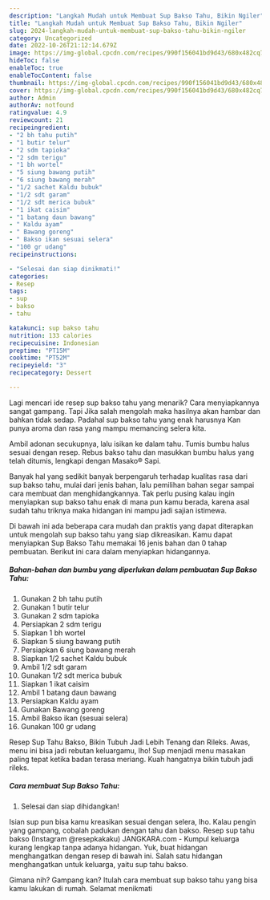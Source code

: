 ```yaml
---
description: "Langkah Mudah untuk Membuat Sup Bakso Tahu, Bikin Ngiler"
title: "Langkah Mudah untuk Membuat Sup Bakso Tahu, Bikin Ngiler"
slug: 2024-langkah-mudah-untuk-membuat-sup-bakso-tahu-bikin-ngiler
category: Uncategorized
date: 2022-10-26T21:12:14.679Z
image: https://img-global.cpcdn.com/recipes/990f156041bd9d43/680x482cq70/sup-bakso-tahu-foto-resep-utama.jpg
hideToc: false
enableToc: true
enableTocContent: false
thumbnail: https://img-global.cpcdn.com/recipes/990f156041bd9d43/680x482cq70/sup-bakso-tahu-foto-resep-utama.jpg
cover: https://img-global.cpcdn.com/recipes/990f156041bd9d43/680x482cq70/sup-bakso-tahu-foto-resep-utama.jpg
author: Admin
authorAv: notfound
ratingvalue: 4.9
reviewcount: 21
recipeingredient:
- "2 bh tahu putih"
- "1 butir telur"
- "2 sdm tapioka"
- "2 sdm terigu"
- "1 bh wortel"
- "5 siung bawang putih"
- "6 siung bawang merah"
- "1/2 sachet Kaldu bubuk"
- "1/2 sdt garam"
- "1/2 sdt merica bubuk"
- "1 ikat caisim"
- "1 batang daun bawang"
- " Kaldu ayam"
- " Bawang goreng"
- " Bakso ikan sesuai selera"
- "100 gr udang"
recipeinstructions:

- "Selesai dan siap dinikmati!"
categories:
- Resep
tags:
- sup
- bakso
- tahu

katakunci: sup bakso tahu 
nutrition: 133 calories
recipecuisine: Indonesian
preptime: "PT15M"
cooktime: "PT52M"
recipeyield: "3"
recipecategory: Dessert

---
```



Lagi mencari ide resep sup bakso tahu yang menarik? Cara menyiapkannya sangat gampang. Tapi Jika salah mengolah maka hasilnya akan hambar dan bahkan tidak sedap. Padahal sup bakso tahu yang enak harusnya Kan punya aroma dan rasa yang mampu memancing selera kita.


Ambil adonan secukupnya, lalu isikan ke dalam tahu. Tumis bumbu halus sesuai dengan resep. Rebus bakso tahu dan masukkan bumbu halus yang telah ditumis, lengkapi dengan Masako® Sapi.

Banyak hal yang sedikit banyak berpengaruh terhadap kualitas rasa dari sup bakso tahu, mulai dari jenis bahan, lalu pemilihan bahan segar sampai cara membuat dan menghidangkannya. Tak perlu pusing kalau ingin menyiapkan sup bakso tahu enak di mana pun kamu berada, karena asal sudah tahu triknya maka hidangan ini mampu jadi sajian istimewa.


Di bawah ini ada beberapa cara mudah dan praktis yang dapat diterapkan untuk mengolah sup bakso tahu yang siap dikreasikan. Kamu dapat menyiapkan Sup Bakso Tahu memakai 16 jenis bahan dan 0 tahap pembuatan. Berikut ini cara dalam menyiapkan hidangannya.

<!--inarticleads1-->

##### Bahan-bahan dan bumbu yang diperlukan dalam pembuatan Sup Bakso Tahu:

1. Gunakan 2 bh tahu putih
1. Gunakan 1 butir telur
1. Gunakan 2 sdm tapioka
1. Persiapkan 2 sdm terigu
1. Siapkan 1 bh wortel
1. Siapkan 5 siung bawang putih
1. Persiapkan 6 siung bawang merah
1. Siapkan 1/2 sachet Kaldu bubuk
1. Ambil 1/2 sdt garam
1. Gunakan 1/2 sdt merica bubuk
1. Siapkan 1 ikat caisim
1. Ambil 1 batang daun bawang
1. Persiapkan  Kaldu ayam
1. Gunakan  Bawang goreng
1. Ambil  Bakso ikan (sesuai selera)
1. Gunakan 100 gr udang


Resep Sup Tahu Bakso, Bikin Tubuh Jadi Lebih Tenang dan Rileks. Awas, menu ini bisa jadi rebutan keluargamu, lho! Sup menjadi menu masakan paling tepat ketika badan terasa meriang. Kuah hangatnya bikin tubuh jadi rileks. 

<!--inarticleads2-->

##### Cara membuat Sup Bakso Tahu:


1. Selesai dan siap dihidangkan!

Isian sup pun bisa kamu kreasikan sesuai dengan selera, lho. Kalau pengin yang gampang, cobalah padukan dengan tahu dan bakso. Resep sup tahu bakso (Instagram @resepkakaku) JANGKARA.com - Kumpul keluarga kurang lengkap tanpa adanya hidangan. Yuk, buat hidangan menghangatkan dengan resep di bawah ini. Salah satu hidangan menghangatkan untuk keluarga, yaitu sup tahu bakso. 

Gimana nih? Gampang kan? Itulah cara membuat sup bakso tahu yang bisa kamu lakukan di rumah. Selamat menikmati
